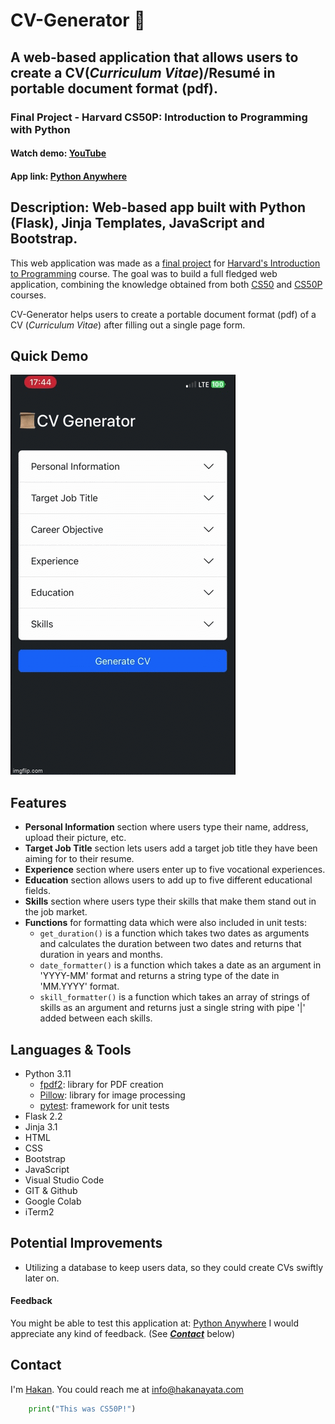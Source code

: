 # CV-Generator 📜
## A web-based application that allows users to create a CV(*Curriculum Vitae*)/Resumé in portable document format (pdf).
### Final Project - Harvard CS50P: Introduction to Programming with Python
#### Watch demo: [YouTube](https://youtu.be/YVBA1FetrXQ)
#### App link: [Python Anywhere](https://cvgenerator.eu.pythonanywhere.com/)

## Description: Web-based app built with Python (Flask), Jinja Templates, JavaScript and Bootstrap.

This web application was made as a [final project](https://cs50.harvard.edu/python/2022/project/) for [Harvard's Introduction to Programming](https://www.edx.org/course/cs50s-introduction-to-programming-with-python) course. The goal was to build a full fledged web application, combining the knowledge obtained from both [CS50](https://www.edx.org/course/introduction-computer-science-harvardx-cs50x) and [CS50P](https://www.edx.org/course/cs50s-introduction-to-programming-with-python) courses.

CV-Generator helps users to create a portable document format (pdf) of a CV (*Curriculum Vitae*) after filling out a single page form.

## Quick Demo

![CV-Generator-Quick-Demo](static/cv-generator-quick-demo.gif)

## Features
- **Personal Information** section where users type their name, address, upload their picture, etc.
- **Target Job Title** section lets users add a target job title they have been aiming for to their resume.
- **Experience** section where users enter up to five vocational experiences.
- **Education** section allows users to add up to five different educational fields.
- **Skills** section where users type their skills that make them stand out in the job market.
- **Functions** for formatting data which were also included in unit tests:
  - `get_duration()` is a function which takes two dates as arguments and calculates the duration between two dates and returns that duration in years and months.
  - `date_formatter()` is a function which takes a date as an argument in 'YYYY-MM' format and returns a string type of the date in 'MM.YYYY' format.
  - `skill_formatter()` is a function which takes an array of strings of skills as an argument and returns just a single string with pipe '|' added between each skills. 

## Languages & Tools

- Python 3.11
  - [fpdf2](https://pypi.org/project/fpdf2/): library for PDF creation
  - [Pillow](https://pypi.org/project/Pillow/): library for image processing
  - [pytest](https://pypi.org/project/pytest/): framework for unit tests
- Flask 2.2
- Jinja 3.1
- HTML
- CSS
- Bootstrap
- JavaScript
- Visual Studio Code
- GIT & Github
- Google Colab
- iTerm2

## Potential Improvements
- Utilizing a database to keep users data, so they could create CVs swiftly later on.


#### Feedback
You might be able to test this application at: [Python Anywhere](https://cvgenerator.eu.pythonanywhere.com/)
I would appreciate any kind of feedback. (See [***Contact***](https://github.com/hakanayata/cv-generator#contact) below)

## Contact
I'm [Hakan](https://hakanayata.com). You could reach me at info@hakanayata.com


```python
    print("This was CS50P!")
```




